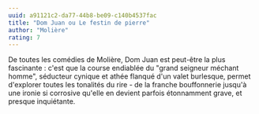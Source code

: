 ```yaml
---
uuid: a91121c2-da77-44b8-be09-c140b4537fac
title: "Dom Juan ou Le festin de pierre"
author: "Molière"
rating: 7
---
```


De toutes les comédies de Molière, Dom Juan est peut-être la plus fascinante : c'est que la course endiablée du "grand seigneur méchant homme", séducteur cynique et athée flanqué d'un valet burlesque, permet d'explorer toutes les tonalités du rire - de la franche bouffonnerie jusqu'à une ironie si corrosive qu'elle en devient parfois étonnamment grave, et presque inquiétante.